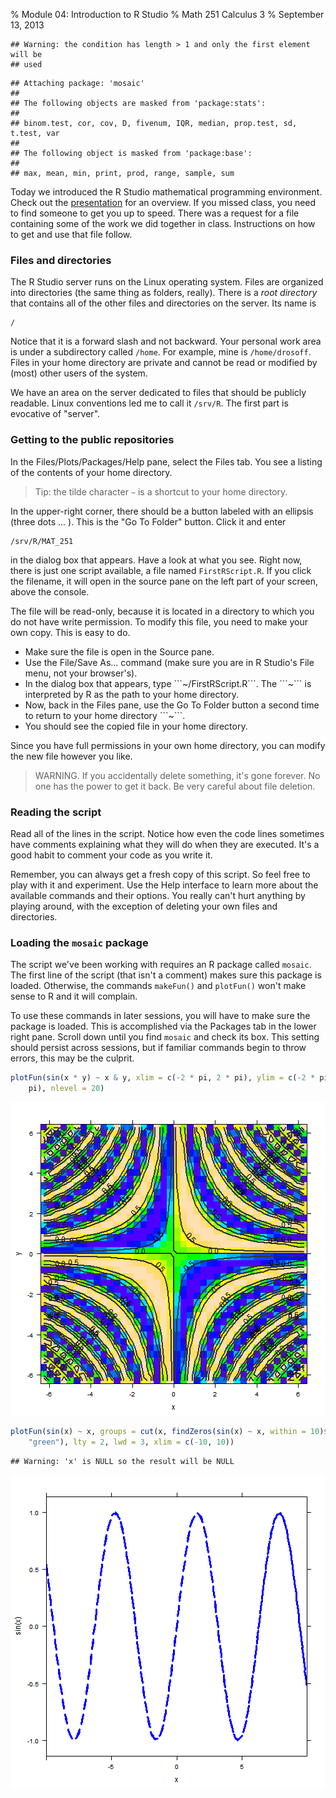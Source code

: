 % Module 04:
  Introduction to R Studio
% Math 251 Calculus 3
% September 13, 2013


```
## Warning: the condition has length > 1 and only the first element will be
## used
```



```
## Attaching package: 'mosaic'
## 
## The following objects are masked from 'package:stats':
## 
## binom.test, cor, cov, D, fivenum, IQR, median, prop.test, sd, t.test, var
## 
## The following object is masked from 'package:base':
## 
## max, mean, min, print, prod, range, sample, sum
```


Today we introduced the R Studio mathematical programming environment. Check out the [presentation][d03] for an overview. If you missed class, you need to find someone to get you up to speed. There was a request for a file containing some of the work we did together in class. Instructions on how to get and use that file follow.

### Files and directories

The R Studio server runs on the Linux operating system. Files are organized into directories (the same thing as folders, really). There is a *root directory* that contains all of the other files and directories on the server. Its name is

    /

Notice that it is a forward slash and not backward. Your personal work area is under a subdirectory called ```/home```. For example, mine is ```/home/drosoff```. Files in your home directory are private and cannot be read or modified by (most) other users of the system. 

We have an area on the server dedicated to files that should be publicly readable. Linux conventions led me to call it ```/srv/R```. The first part is evocative of "server". 

### Getting to the public repositories

In the Files/Plots/Packages/Help pane, select the Files tab. You see a listing of the contents of your home directory. 

> Tip: the tilde character ```~``` is a shortcut to your home directory. 

In the upper-right corner, there should be a button labeled with an ellipsis (three dots ... ). This is the "Go To Folder" button. Click it and enter 

    /srv/R/MAT_251

in the dialog box that appears. Have a look at what you see. Right now, there
is just one script available, a file named ```FirstRScript.R```. If you click the filename, it will open in the source pane on the left part of your screen, above the console.

The file will be read-only, because it is located in a directory to which you do not have write permission. To modify this file, you need to make your own copy. This is easy to do.

<ul class="circ">
<li>Make sure the file is open in the Source pane.</li> 
<li>Use the File/Save As... command (make sure you are in R Studio's File menu, not your browser's).</li>
<li>In the dialog box that appears, type ```~/FirstRScript.R```. The ```~``` is interpreted by R as the path to your home directory.</li> 
<li>Now, back in the Files pane, use the Go To Folder button a second time to return to your home  directory ```~```.</li>
<li>You should see the copied file in your home directory.</li>
</ul>

Since you have full permissions in your own home directory, you can modify the new file however you like.

> WARNING. If you accidentally delete something, it's gone forever. No one has the power to get it back. Be very careful about file deletion.

### Reading the script

Read all of the lines in the script. Notice how even the code lines sometimes have comments explaining what they will do when they are executed. It's a good habit to comment your code as you write it.

Remember, you can always get a fresh copy of this script. So feel free to play with it and experiment. Use the Help interface to learn more about the available commands and their options. You really can't hurt anything by playing around, with the exception of deleting your own files and directories.

### Loading the ```mosaic``` package

The script we've been working with requires an R package called ```mosaic```. The first line of the script (that isn't a comment) makes sure this package is loaded. Otherwise, the commands ```makeFun()``` and ```plotFun()``` won't make sense to R and it will complain.

To use these commands in later sessions, you will have to make sure the package is loaded. This is accomplished via the Packages tab in the lower right pane. Scroll down until you find ```mosaic``` and check its box. This setting should persist across sessions, but if familiar commands begin to throw errors, this may be the culprit.


```r
plotFun(sin(x * y) ~ x & y, xlim = c(-2 * pi, 2 * pi), ylim = c(-2 * pi, 2 * 
    pi), nlevel = 20)
```

<img src="figure/fig01.png" title="plot of chunk fig01" alt="plot of chunk fig01" style="display: block; margin: auto;" />



```r
plotFun(sin(x) ~ x, groups = cut(x, findZeros(sin(x) ~ x, within = 10)$x), col = c("blue", 
    "green"), lty = 2, lwd = 3, xlim = c(-10, 10))
```

```
## Warning: 'x' is NULL so the result will be NULL
```

<img src="figure/fig02.png" title="plot of chunk fig02" alt="plot of chunk fig02" style="display: block; margin: auto;" />


[d03]: ../decks/03/Deck.pdf

